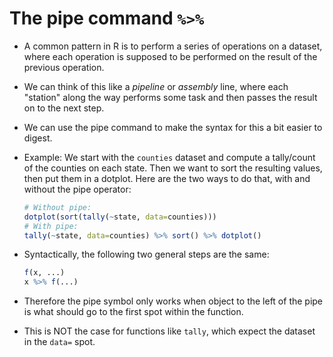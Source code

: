 # The pipe command `%>%`

- A common pattern in R is to perform a series of operations on a dataset, where each operation is supposed to be performed on the result of the previous operation.
- We can think of this like a  *pipeline* or *assembly* line, where each "station" along the way performs some task and then passes the result on to the next step.
- We can use the pipe command to make the syntax for this a bit easier to digest.
- Example: We start with the `counties` dataset and compute a tally/count of the counties on each state. Then we want to sort the resulting values, then put them in a dotplot. Here are the two ways to do that, with and without the pipe operator:

    ```r
    # Without pipe:
    dotplot(sort(tally(~state, data=counties)))
    # With pipe:
    tally(~state, data=counties) %>% sort() %>% dotplot()
    ```
- Syntactically, the following two general steps are the same:

    ```r
    f(x, ...)
    x %>% f(...)
    ```
- Therefore the pipe symbol only works when object to the left of the pipe is what should go to the first spot within the function.
- This is NOT the case for functions like `tally`, which expect the dataset in the `data=` spot.
